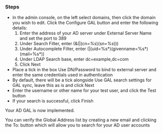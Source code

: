 ### Steps

* In the admin console, on the left select domains, then click the domain you wish to edit. Click the Configure GAL button and enter the following details:
    1. Enter the address of your AD server under External Server Name and set the port to 389
    2. Under Search Filter, enter (&(|(cn=*%s*)(sn=*%s*)))
    3. Under Autocomplete Filter, enter (|(uid=%s*)(givenname=%s*)(mail=%s*))
    4. Under LDAP Search base, enter dc=example,dc=com
    5. Click Next
* Place a tick in the box Use DN/Password to bind to external server and enter the same credentials used in authentication
* By default, there will be a tick alongside Use GAL search settings for GAL sync, leave this as is and click Next
* Enter the username or other name for your test user, and click the Test button
* If your search is successful, click Finish

Your AD GAL is now implemented.

You can verify the Global Address list by creating a new email and clicking the To: button which will allow you to search for your AD user accounts
